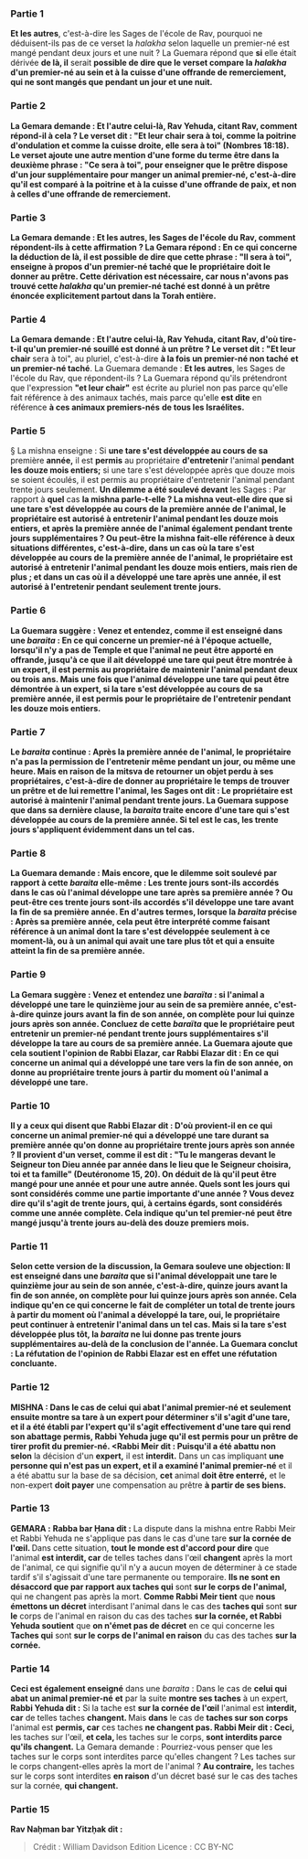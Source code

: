 
### Partie 1
<b>Et les autres</b>, c'est-à-dire les Sages de l'école de Rav, pourquoi ne déduisent-ils pas de ce verset la <i>halakha</i> selon laquelle un premier-né est mangé pendant deux jours et une nuit ? La Guemara répond que <b>si</b> elle était dérivée <b>de là, il</b> serait <b>possible <b>de dire</b> que le verset compare la <i>halakha</i> d'un premier-né au <b>sein et à la cuisse d'une offrande de remerciement,</b> qui ne sont mangés que pendant un jour et une nuit.

### Partie 2
La Gemara demande : <b>Et l'autre</b> celui-là, Rav Yehuda, citant Rav, comment répond-il à cela ? <b>Le verset dit :</b> "Et leur chair sera à toi, comme la poitrine d'ondulation et comme la cuisse droite, <b>elle sera à toi"</b> (Nombres 18:18). <b>Le verset ajoute une autre</b> mention d'une forme du terme <b>être</b> dans la deuxième phrase : "Ce sera à toi", pour enseigner <b>que</b> le prêtre dispose d'un jour supplémentaire pour manger <b>un animal premier-né</b>, c'est-à-dire qu'il est comparé à la poitrine et à la cuisse d'une offrande de paix, et non à celles d'une offrande de remerciement.

### Partie 3
La Gemara demande : <b>Et les autres</b>, les Sages de l'école du Rav, comment répondent-ils à cette affirmation ? La Gemara répond : En ce qui concerne la déduction <b>de là, il est</b> possible <b>de dire</b> que <b>cette</b> phrase : <b>"Il sera à toi", enseigne à propos d'un premier-né taché que</b> le propriétaire doit le <b>donner au prêtre.</b> Cette dérivation est nécessaire, <b>car nous n'avons pas trouvé cette</b> <i>halakha</i> qu'un premier-né taché est donné à un prêtre énoncée explicitement <b>partout dans la Torah entière.</b>

### Partie 4
La Gemara demande : <b>Et l'autre</b> celui-là, Rav Yehuda, citant Rav, d'où tire-t-il qu'un premier-né souillé est donné à un prêtre ? Le verset dit : "Et leur chair</b> sera à toi", au pluriel, c'est-à-dire <b>à la fois un premier-né non taché</b> <b>et un premier-né taché</b>. La Guemara demande : <b>Et les autres</b>, les Sages de l'école du Rav, que répondent-ils ? La Guemara répond qu'ils prétendront que l'expression <b>"et leur chair"</b> est écrite au pluriel non pas parce qu'elle fait référence à des animaux tachés, mais parce qu'elle <b>est dite</b> en référence <b>à ces animaux premiers-nés</b> <b>de tous les Israélites.</b>

### Partie 5
§ La mishna enseigne : Si <b>une tare s'est développée au cours de sa</b> première <b>année,</b> il est <b>permis</b> au propriétaire <b>d'entretenir</b> l'animal <b>pendant les douze mois entiers;</b> si une tare s'est développée après que douze mois se soient écoulés, il est permis au propriétaire d'entretenir l'animal pendant trente jours seulement. <b>Un dilemme a été soulevé devant</b> les Sages : Par rapport à <b>quel</b> cas <b>la mishna <b>parle-t-elle ?</b> La mishna veut-elle dire que si <b>une tare s'est développée au cours</b> de la première <b>année de l'animal,</b> le propriétaire est <b>autorisé à entretenir</b> l'animal <b>pendant les douze mois entiers, et après</b> la première <b>année de l'animal également</b> pendant <b>trente</b> jours supplémentaires ? <b>Ou peut-être</b> la mishna fait-elle référence à deux situations différentes, c'est-à-dire, dans un cas <b>où la tare s'est développée au cours</b> de la première <b>année</b> de l'animal, le propriétaire est <b>autorisé à entretenir</b> l'animal <b>pendant les douze mois entiers, mais rien de plus ; et</b> dans un cas <b>où il a développé</b> une tare <b>après</b> une <b>année, il est autorisé à l'entretenir pendant seulement trente</b> jours.

### Partie 6
La Guemara suggère : <b>Venez</b> et <b>entendez, comme il est enseigné</b> dans une <i>baraita</i> : En ce qui concerne <b>un premier-né à l'époque actuelle</b>, lorsqu'il n'y a pas de Temple et que l'animal ne peut être apporté en offrande, <b>jusqu'à ce que</b> il ait développé une tare qui <b>peut être montrée à un expert,</b> il est <b>permis</b> au propriétaire <b>de maintenir</b> l'animal <b>pendant deux ou trois ans. Mais une fois que</b> l'animal développe une tare <b>qui peut être démontrée à un expert,</b> si <b>la tare s'est développée au cours de sa</b> première <b>année,</b> il est <b>permis</b> pour le propriétaire <b>de l'entretenir pendant les douze mois entiers.</b>

### Partie 7
Le <i>baraita</i> continue : <b>Après</b> la première <b>année de l'animal,</b> le propriétaire <b>n'a pas la permission de l'entretenir même</b> pendant <b>un jour, ou même une heure. Mais en raison</b> de la mitsva de <b>retourner un objet perdu à ses propriétaires,</b> c'est-à-dire de donner au propriétaire le temps de trouver un prêtre et de lui remettre l'animal, les Sages <b>ont dit :</b> Le propriétaire <b>est autorisé à maintenir</b> l'animal pendant <b>trente jours.</b> La Guemara suppose que dans sa dernière clause, la <i>baraita</i> traite encore d'une tare qui s'est développée au cours de la première année. Si tel est le cas, les trente jours s'appliquent évidemment dans un tel cas.

### Partie 8
La Guemara demande : <b>Mais encore, que le dilemme soit soulevé</b> par rapport à cette <i>baraita</i> elle-même : Les <b>trente jours</b> sont-ils accordés dans le cas où l'animal développe une tare <b>après sa</b> première <b>année ? Ou peut-être</b> ces trente jours sont-ils accordés s'il développe une tare <b>avant</b> la fin de <b>sa</b> première <b>année.</b> En d'autres termes, lorsque la <i>baraita</i> précise : Après sa première année, cela peut être interprété comme faisant référence à un animal dont la tare s'est développée seulement à ce moment-là, ou à un animal qui avait une tare plus tôt et qui a ensuite atteint la fin de sa première année.

### Partie 9
La Gemara suggère : <b>Venez</b> et <b>entendez</b> une <i>baraïta</i> : si l'animal <b>a développé une tare le quinzième jour au sein de sa</b> première <b>année,</b> c'est-à-dire quinze jours avant la fin de son année, <b>on complète pour lui quinze jours après son année. Concluez de</b> cette <i>baraïta</i> que le propriétaire peut entretenir un premier-né pendant trente jours supplémentaires s'il développe la tare au cours de sa première année. La Guemara ajoute que <b>cela soutient</b> l'opinion <b>de Rabbi Elazar, car Rabbi Elazar dit :</b> En ce qui concerne un animal qui a développé une tare vers la fin de son année, <b>on donne</b> au propriétaire <b>trente jours à partir du moment où</b> l'animal <b>a développé une tare.</b>

### Partie 10
<b>Il y a</b> ceux <b>qui disent</b> que <b>Rabbi Elazar dit : D'où</b> provient-il en ce qui concerne <b>un animal premier-né</b> <b>qui a développé une tare durant sa</b> première <b>année qu'on donne</b> au propriétaire <b>trente jours après son année ?</b> Il provient d'un verset, <b>comme il est dit : "Tu le mangeras devant le Seigneur ton Dieu année par année</b> dans le lieu que le Seigneur choisira, toi et ta famille" (Deutéronome 15, 20). On déduit de là qu'il peut être mangé pour une année et pour une autre année. <b>Quels sont</b> les <b>jours qui sont considérés</b> comme une partie importante d'<b>une année ? Vous devez dire qu'il s'agit de trente jours,</b> qui, à certains égards, sont considérés comme une année complète. Cela indique qu'un tel premier-né peut être mangé jusqu'à trente jours au-delà des douze premiers mois.

### Partie 11
Selon cette version de la discussion, la Gemara <b>souleve une objection:</b> Il est enseigné dans une <i>baraita</i> que si l'animal <b>développait une tare le quinzième jour au sein de son année,</b> c'est-à-dire, quinze jours avant la fin de son année, <b>on complète pour lui quinze jours après son année.</b> Cela indique qu'en ce qui concerne le fait de <b>compléter</b> un total de trente jours à partir du moment où l'animal a développé la tare, <b>oui,</b> le propriétaire peut continuer à entretenir l'animal dans un tel cas. Mais si la tare s'est développée plus tôt, la <i>baraita</i> ne lui <b>donne pas</b> trente jours supplémentaires au-delà de la conclusion de l'année. La Guemara conclut : <b>La réfutation de</b> l'opinion de <b>Rabbi Elazar</b> est en effet <b>une réfutation concluante.</b>

### Partie 12
<strong>MISHNA :</strong> Dans le cas de <b>celui qui abat l'animal premier-né</b> <b>et</b> seulement ensuite <b>montre sa tare</b> à un expert pour déterminer s'il s'agit d'une tare, et il a été établi par l'expert qu'il s'agit effectivement d'une tare qui rend son abattage permis, <b>Rabbi Yehuda juge</b> qu'il est <b>permis</b> pour un prêtre de tirer profit du premier-né. <Rabbi Meir dit : Puisqu'il a été abattu non selon</b> la décision d'un <b>expert,</b> il est <b>interdit.</b> Dans un cas impliquant <b>une personne qui n'est pas un expert, et il a examiné l'animal premier-né</b> et il a été abattu sur la base de sa</b> décision, <b>cet</b> animal <b>doit être enterré,</b> et le non-expert <b>doit payer</b> une compensation au prêtre <b>à partir de ses biens.</b>

### Partie 13
<strong>GEMARA :</strong> <b>Rabba bar Ḥana dit :</b> La dispute dans la mishna entre Rabbi Meir et Rabbi Yehuda ne s'applique pas dans le cas d'une tare <b>sur la cornée de l'œil. </b> Dans cette situation, <b>tout le monde est d'accord pour dire</b> que l'animal <b>est interdit, car</b> de telles taches dans l'œil <b>changent</b> après la mort de l'animal, ce qui signifie qu'il n'y a aucun moyen de déterminer à ce stade tardif s'il s'agissait d'une tare permanente ou temporaire. <b>Ils ne sont en désaccord que par rapport aux taches qui</b> sont <b>sur le <b>corps</b> de l'animal,</b> qui ne changent pas après la mort. <b>Comme Rabbi Meir tient</b> que <b>nous émettons un décret</b> interdisant l'animal dans le cas des <b>taches qui</b> sont <b>sur le</b> corps de l'animal en raison</b> du cas des taches <b>sur la cornée, et Rabbi Yehuda soutient</b> que <b>on n'émet pas de décret</b> en ce qui concerne les <b>Taches qui</b> sont <b>sur le <b>corps</b> de l'animal en raison</b> du cas des taches <b>sur la cornée. </b>

### Partie 14
<b>Ceci est également enseigné</b> dans une <i>baraita</i> : Dans le cas de <b>celui qui abat un animal premier-né</b> <b>et</b> par la suite <b>montre ses taches</b> à un expert, <b>Rabbi Yehuda dit :</b> Si la tache est <b>sur la cornée de l'œil</b> l'animal est <b>interdit, car</b> de telles taches <b>changent. </b> Mais <b>dans</b> le cas de <b>taches sur son corps</b> l'animal est <b>permis, car</b> ces taches <b>ne changent pas. Rabbi Meir dit : Ceci, </b> les taches sur l'œil, <b>et cela, </b> les taches sur le corps, <b>sont interdits parce qu'ils changent.</b> La Gemara demande : Pourriez-vous penser que les taches sur le corps sont interdites parce qu'elles changent ? Les taches sur le corps changent-elles</b> après la mort de l'animal ? <b>Au contraire,</b> les taches sur le corps sont interdites <b>en raison</b> d'un décret basé sur le cas des taches sur la cornée, <b>qui changent.</b>

### Partie 15
<b>Rav Naḥman bar Yitzḥak dit :</b>

>Crédit : William Davidson Edition
>Licence : CC BY-NC